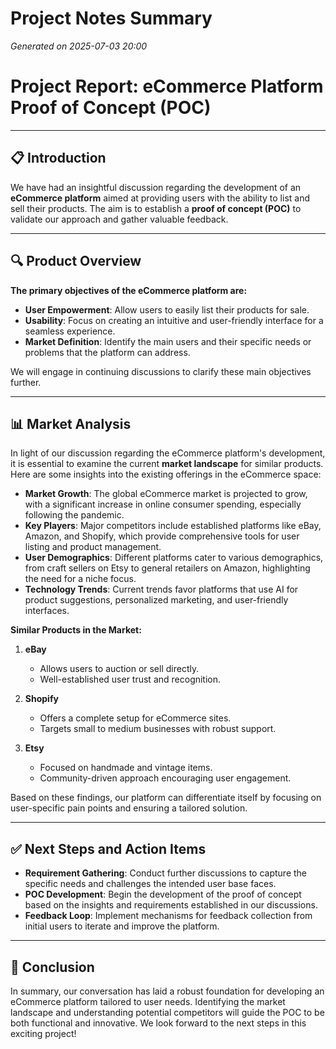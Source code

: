 # Project Notes Summary

*Generated on 2025-07-03 20:00*

# **Project Report: eCommerce Platform Proof of Concept (POC)**

---

## 📋 **Introduction**

We have had an insightful discussion regarding the development of an **eCommerce platform** aimed at providing users with the ability to list and sell their products. The aim is to establish a **proof of concept (POC)** to validate our approach and gather valuable feedback.

---

## 🔍 **Product Overview**

**The primary objectives of the eCommerce platform are:**

- **User Empowerment**: Allow users to easily list their products for sale.
- **Usability**: Focus on creating an intuitive and user-friendly interface for a seamless experience.
- **Market Definition**: Identify the main users and their specific needs or problems that the platform can address.

We will engage in continuing discussions to clarify these main objectives further.

---

## 📊 **Market Analysis**

In light of our discussion regarding the eCommerce platform's development, it is essential to examine the current **market landscape** for similar products. Here are some insights into the existing offerings in the eCommerce space:

- **Market Growth**: The global eCommerce market is projected to grow, with a significant increase in online consumer spending, especially following the pandemic.
- **Key Players**: Major competitors include established platforms like eBay, Amazon, and Shopify, which provide comprehensive tools for user listing and product management.
- **User Demographics**: Different platforms cater to various demographics, from craft sellers on Etsy to general retailers on Amazon, highlighting the need for a niche focus.
- **Technology Trends**: Current trends favor platforms that use AI for product suggestions, personalized marketing, and user-friendly interfaces.

**Similar Products in the Market:**

1. **eBay**
   - Allows users to auction or sell directly.
   - Well-established user trust and recognition.

2. **Shopify**
   - Offers a complete setup for eCommerce sites.
   - Targets small to medium businesses with robust support.

3. **Etsy**
   - Focused on handmade and vintage items.
   - Community-driven approach encouraging user engagement.

Based on these findings, our platform can differentiate itself by focusing on user-specific pain points and ensuring a tailored solution.

---

## ✅ **Next Steps and Action Items**

- **Requirement Gathering**: Conduct further discussions to capture the specific needs and challenges the intended user base faces.
- **POC Development**: Begin the development of the proof of concept based on the insights and requirements established in our discussions.
- **Feedback Loop**: Implement mechanisms for feedback collection from initial users to iterate and improve the platform.

---

## 📝 **Conclusion**

In summary, our conversation has laid a robust foundation for developing an eCommerce platform tailored to user needs. Identifying the market landscape and understanding potential competitors will guide the POC to be both functional and innovative. We look forward to the next steps in this exciting project!